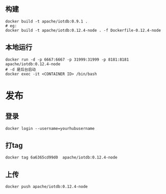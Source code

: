 ## 构建
```
docker build -t apache/iotdb:0.9.1 .
# eg: 
docker build -t apache/iotdb:0.12.4-node . -f Dockerfile-0.12.4-node

```
## 本地运行
```
docker run -d -p 6667:6667 -p 31999:31999 -p 8181:8181 apache/iotdb:0.12.4-node
# -d 是后台启动
docker exec -it <CONTAINER ID> /bin/bash
```


# 发布
## 登录
```
docker login --username=yourhubusername 
```
## 打tag
``` 
docker tag 6a6365cd99d0  apache/iotdb:0.12.4-node
```

## 上传
```
docker push apache/iotdb:0.12.4-node
```

